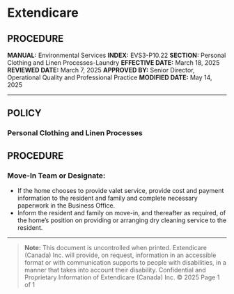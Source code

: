 # Extendicare

## PROCEDURE

**MANUAL:** Environmental Services
**INDEX:** EVS3-P10.22
**SECTION:** Personal Clothing and Linen Processes-Laundry
**EFFECTIVE DATE:** March 18, 2025
**REVIEWED DATE:** March 7, 2025
**APPROVED BY:** Senior Director, Operational Quality and Professional Practice
**MODIFIED DATE:** May 14, 2025

----

## POLICY

### Personal Clothing and Linen Processes

## PROCEDURE

### Move-In Team or Designate:

- If the home chooses to provide valet service, provide cost and payment information to the resident and family and complete necessary paperwork in the Business Office.
- Inform the resident and family on move-in, and thereafter as required, of the home’s position on providing or arranging dry cleaning service to the resident.

----

> **Note:** This document is uncontrolled when printed.
> Extendicare (Canada) Inc. will provide, on request, information in an accessible format or with communication supports to people with disabilities, in a manner that takes into account their disability. Confidential and Proprietary Information of Extendicare (Canada) Inc. © 2025
> Page 1 of 1